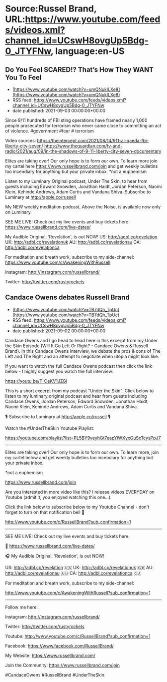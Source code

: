 # Source:Russel Brand, URL:https://www.youtube.com/feeds/videos.xml?channel_id=UCswH8ovgUp5Bdg-0_JTYFNw, language:en-US

## Do You Feel SCARED!? That’s How They WANT You To Feel
 - [https://www.youtube.com/watch?v=umQNuklLXe8](https://www.youtube.com/watch?v=umQNuklLXe8)
 - RSS feed: https://www.youtube.com/feeds/videos.xml?channel_id=UCswH8ovgUp5Bdg-0_JTYFNw
 - date published: 2021-09-03 00:00:00+00:00

Since 9/11 hundreds of FBI sting operations have framed nearly 1,000 people prosecuted for terrorism who never came close to committing an act of violence. 
#government #fear # terrorism

Video sources: 
https://theintercept.com/2021/08/14/911-al-qaeda-fbi-liberty-city-seven/
https://www.theguardian.com/tv-and-radio/2021/aug/09/in-the-shadows-of-9-11-liberty-city-seven-documentary

Elites are taking over! Our only hope is to form our own. To learn more join my cartel here https://www.russellbrand.com/join and get weekly bulletins too incendiary for anything but your private inbox.
*not a euphemism

Listen to my Luminary Original podcast, Under The Skin, to hear from guests including Edward Snowden, Jonathan Haidt, Jordan Peterson, Naomi Klein, Kehinde Andrews, Adam Curtis and Vandana Shiva.
Subscribe to Luminary at http://apple.co/russell 

My NEW weekly meditation podcast, Above the Noise, is available now only on Luminary.

SEE ME LIVE! Check out my live events and buy tickets here https://www.russellbrand.com/live-dates/ 

My Audible Original, ‘Revelation', is out NOW!
US: http://adbl.co/revelation
UK: http://adbl.co/revelationuk
AU: http://adbl.co/revelationau
CA: http://adbl.co/revelationca

For meditation and breath work, subscribe to my side-channel: 
https://www.youtube.com/c/AwakeningWithRussell

Instagram: 
http://instagram.com/russellbrand/

Twitter: 
http://twitter.com/rustyrockets

## Candace Owens debates Russell Brand
 - [https://www.youtube.com/watch?v=TB7dQh_TpUc](https://www.youtube.com/watch?v=TB7dQh_TpUc)
 - RSS feed: https://www.youtube.com/feeds/videos.xml?channel_id=UCswH8ovgUp5Bdg-0_JTYFNw
 - date published: 2021-09-02 00:00:00+00:00

Candace Owens and I go head to head here in this excerpt from my Under the Skin Episode (Will It Go Left Or Right? - Candace Owens & Russell Brand).  In this Candace Owens Interview, we debate the pros & cons of The Left and The Right and an attempt to negotiate when utopia might look like.

If you want to watch the full Candace Owens podcast then click the link below - I highly suggest you watch the full interview:

https://youtu.be/F-OeKV1JZGI

This is a short excerpt from my podcast "Under the Skin". Click below to listen to my luminary original podcast and hear from guests including Candace Owens, Jordan Peterson, Edward Snowden, Jonathan Haidt, Naomi Klein, Kehinde Andrews, Adam Curtis and Vandana Shiva.

🎙️ Subscribe to Luminary at http://apple.co/russell 🎙️

Watch the #UnderTheSkin Youtube Playlist:

https://youtube.com/playlist?list=PL5BY9veyhGt7eapYiWXyxGuSxTcysPpJ7

______________________________________________________________
Elites are taking over! Our only hope is to form our own. To learn more, join my cartel below and get weekly bulletins too incendiary for anything but your private inbox.

*not a euphemism

https://www.russellbrand.com/join

Are you interested in more video like this? I release videos EVERYDAY on Youtube (admit it, you enjoyed watching this one...). 

Click the link below to subscribe below to my Youtube Channel - don't forget to turn on that notification bell 🔔

http://www.youtube.com/c/RussellBrand?sub_confirmation=1

______________________________________________________________
SEE ME LIVE! Check out my live events and buy tickets here:

📅 https://www.russellbrand.com/live-dates/ 

🎧 My Audible Original, ‘Revelation', is out NOW!

US: http://adbl.co/revelation 🇺🇸
UK: http://adbl.co/revelationuk 🇬🇧
AU: http://adbl.co/revelationau 🇦🇺
CA: http://adbl.co/revelationca 🇨🇦

For meditation and breath work, subscribe to my side-channel:

http://www.youtube.com/c/AwakeningWithRussell?sub_confirmation=1

______________________________________________________________
Follow me here:

Instagram:
http://instagram.com/russellbrand/

Twitter: 
http://twitter.com/rustyrockets

Youtube:
http://www.youtube.com/c/RussellBrand?sub_confirmation=1

Facebook:
https://www.facebook.com/RussellBrand/

My Website:
https://www.russellbrand.com/

Join the Community:
https://www.russellbrand.com/join

#CandaceOwens #RussellBrand #UnderTheSkin

